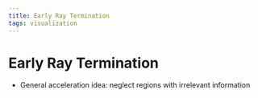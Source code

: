 ```yaml
---
title: Early Ray Termination
tags: visualization
---
```


# Early Ray Termination
- General acceleration idea: neglect regions with irrelevant information






































